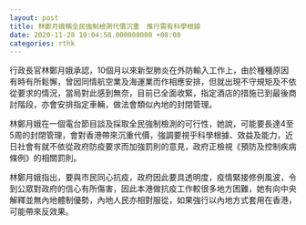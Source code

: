 ```yaml
---
layout: post
title: 林鄭月娥稱全民強制檢測代價沉重　推行需有科學根據
date: 2020-11-28 10:04:58.000000000 +08:00
categories: rthk
---
```


行政長官林鄭月娥承認，10個月以來新型肺炎在外防輸入工作上，由於種種原因有時有所鬆懈，曾因同情航空業及海運業而作相應安排，但就出現不守規矩及不依從要求的情況，當局對此感到無奈，目前已全面收緊，指定酒店的措施已到最後商討階段，亦會安排指定車輛，做法會類似內地的封閉管理。

林鄭月娥在一個電台節目談及採取全民強制檢測的可行性，她說，可能要長達4至5周的封閉管理，會對香港帶來沉重代價，強調要視乎科學根據、效益及能力，近日社會有就不依從政府防疫要求而加強罰則的意見，政府正檢視《預防及控制疾病條例》的相關罰則。

林鄭月娥指出，要與市民同心抗疫，政府因此要具透明度，疫情緊接修例風波，令到公眾對政府的信心有所傷害，因此本港做抗疫工作較很多地方困難，她有向中央解釋並無內地體制優勢，內地人民亦相對服從，如果強行以內地方式套用在香港，可能帶來反效果。
